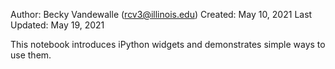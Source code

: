 Author: Becky Vandewalle (rcv3@illinois.edu)
Created: May 10, 2021
Last Updated: May 19, 2021

This notebook introduces iPython widgets and demonstrates simple ways to use them.
